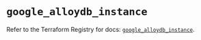# `google_alloydb_instance`

Refer to the Terraform Registry for docs: [`google_alloydb_instance`](https://registry.terraform.io/providers/hashicorp/google/5.36.0/docs/resources/alloydb_instance).
